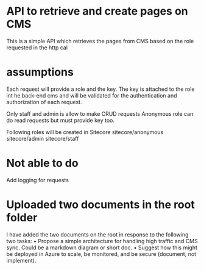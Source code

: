 
# API to retrieve and create pages on CMS

This is a simple API which retrieves the pages from CMS based on the role requested in the http cal

# assumptions
Each request will provide a role and the key. The key is attached to the role int he back-end cms and will be validated for the authentication and authorization of each request. 

Only staff and admin is allow to make CRUD requests
Anonymous role can do read requests but must provide key too.

Following roles will be created in Sitecore
sitecore/anonymous 
sitecore/admin 
sitecore/staff

# Not able to do
Add logging for requests

# Uploaded two documents in the root folder
I have added the two documents on the root in response to the following two tasks:
•	Propose a simple architecture for handling high traffic and CMS sync. Could be a markdown diagram or short doc.
•	Suggest how this might be deployed in Azure to scale, be monitored, and be secure (document, not implement).



